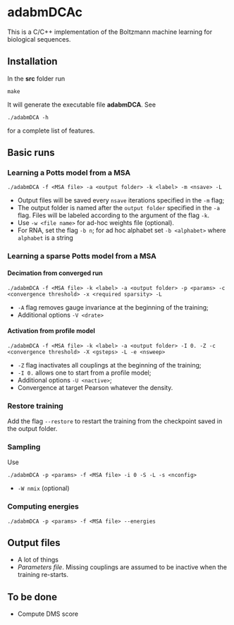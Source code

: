 # adabmDCAc

This is a C/C++ implementation of the Boltzmann machine learning for biological sequences.

## Installation
In the __src__ folder run
```
make
```
It will generate the executable file __adabmDCA__. See 
```
./adabmDCA -h
```
for a complete list of features.

## Basic runs


### Learning a Potts model from a MSA

```
./adabmDCA -f <MSA file> -a <output folder> -k <label> -m <nsave> -L
```
  - Output files will be saved every `nsave` iterations specified in the `-m` flag;
  - The output folder is named after the `output folder` specified in the `-a` flag. Files will be labeled according to the argument of the flag `-k`.
  - Use `-w <file name>` for ad-hoc weights file (optional).
  - For RNA, set the flag `-b n`; for ad hoc alphabet set `-b <alphabet>` where `alphabet` is a string

### Learning a sparse Potts model from a MSA

#### Decimation from converged run
```
./adabmDCA -f <MSA file> -k <label> -a <output folder> -p <params> -c <convergence threshold> -x <required sparsity> -L
```
  - `-A` flag removes gauge invariance at the beginning of the training;
  - Additional options `-V <drate>`

#### Activation from profile model
```
./adabmDCA -f <MSA file> -k <label> -a <output folder> -I 0. -Z -c <convergence threshold> -X <gsteps> -L -e <nsweep>
```
  - `-Z` flag inactivates all couplings at the beginning of the training;
  - `-I 0.` allows one to start from a profile model;
  - Additional options `-U <nactive>`;
  - Convergence at target Pearson whatever the density.

### Restore training
Add the flag `--restore` to restart the training from the checkpoint saved in the output folder.

### Sampling
Use
```
./adabmDCA -p <params> -f <MSA file> -i 0 -S -L -s <nconfig>
```
  - `-W nmix` (optional)


### Computing energies
```
./adabmDCA -p <params> -f <MSA file> --energies
```


## Output files
  - A lot of things
  - _Parameters file_. Missing couplings are assumed to be inactive when the training re-starts.

## To be done
  - Compute DMS score